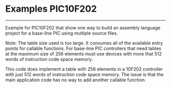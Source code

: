 # Examples PIC10F202
--------------------

Example for PIC10F202 that show one way to build 
an assembly language project for a base-line PIC 
using multiple source files.

Note: The table size used is too large. It consumes 
all of the available entry points for callable 
functions. For base-line PIC controllers 
that need tables at the maximum size of 256 
elements must use devices with more that 512 words 
of instruction code space memory.

This code does implement a table with 256 elements 
in a 10F202 controller with just 512 words of 
instruction code space memory. The issue is that 
the main application code has no way to add 
another callable function.
